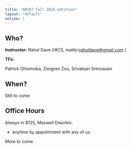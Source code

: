 ```yaml
---
title: "AM207 Fall 2018 edtition"
layout: "default"
noline: 1
---
```


## Who?

**Instructor:** Rahul Dave (IACS, mailto:rahuldave@gmail.com )

**TFs:**

Patrick Ohiomoba, Zongren Zou, Srivatsan Srinivasan

## When?

Still to come

## Office Hours

Always in B125, Maxwell Dworkin.

- anytime by appointment with any of us.

More to come
